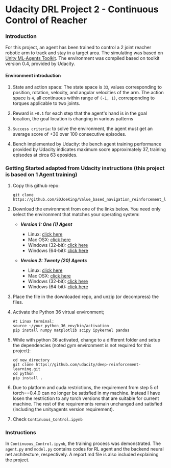 # Udacity DRL Project 2 - Continuous Control of Reacher

### Introduction

For this project, an agent has been trained to control a 2 joint reacher robotic arm to track and stay in a target area. The simulating was based on [Unity ML-Agents Toolkit](https://github.com/Unity-Technologies/ml-agents). The environment was compiled based on toolkit version 0.4, provided by Udacity.

#### Environment introduction
1. State and action space: The state space is `33`, values corresponding to position, rotation, velocity, and angular velocities of the arm. The action space is `4`, all continuous within range of `(-1, 1)`, corresponding to torques applicable to two joints.

2. Reward is `+0.1` for each step that the agent's hand is in the goal location, the goal location is changing in various patterns
3. `Success criteria`: to solve the environment, the agent must get an average score of +30 over 100 consecutive episodes.
4. Bench implemented by Udacity: the bench agent training performance provided by Udacity indicates maximum socre approximately 37, training episodes at circa 63 eposides. 

### Getting Started adapted from Udacity instructions (this project is based on 1 Agent training)

1. Copy this github repo:   
    ```
    git clone https://github.com/SDJoeKing/Value_based_navigation_reinforcement_learning.git
    ```
3.  Download the environment from one of the links below.  You need only select the environment that matches your operating system:

    - **_Version 1: One (1) Agent_**
        - Linux: [click here](https://s3-us-west-1.amazonaws.com/udacity-drlnd/P2/Reacher/one_agent/Reacher_Linux.zip)
        - Mac OSX: [click here](https://s3-us-west-1.amazonaws.com/udacity-drlnd/P2/Reacher/one_agent/Reacher.app.zip)
        - Windows (32-bit): [click here](https://s3-us-west-1.amazonaws.com/udacity-drlnd/P2/Reacher/one_agent/Reacher_Windows_x86.zip)
        - Windows (64-bit): [click here](https://s3-us-west-1.amazonaws.com/udacity-drlnd/P2/Reacher/one_agent/Reacher_Windows_x86_64.zip)

    - **_Version 2: Twenty (20) Agents_**
        - Linux: [click here](https://s3-us-west-1.amazonaws.com/udacity-drlnd/P2/Reacher/Reacher_Linux.zip)
        - Mac OSX: [click here](https://s3-us-west-1.amazonaws.com/udacity-drlnd/P2/Reacher/Reacher.app.zip)
        - Windows (32-bit): [click here](https://s3-us-west-1.amazonaws.com/udacity-drlnd/P2/Reacher/Reacher_Windows_x86.zip)
        - Windows (64-bit): [click here](https://s3-us-west-1.amazonaws.com/udacity-drlnd/P2/Reacher/Reacher_Windows_x86_64.zip)
    
2. Place the file in the downloaded repo, and unzip (or decompress) the files. 
3. Activate the Python 36 virtual environment;
    ```
    At Linux terminal:
    source ~/your_python_36_env/bin/activation
    pip install numpy matplotlib scipy ipykernel pandas
    ```
5. While with python 36 activated, change to a different folder and setup the dependencies (noted gym environment is not required for this project):
     ```
    cd new_directory
    git clone https://github.com/udacity/deep-reinforcement-learning.git
    cd python
    pip install .
    ```
5. Due to platform and cuda restrictions, the requirement from step 5 of torch==0.4.0 can no longer be satisfied in my machine. Instead I have losen the restriction to any torch versions that are suitable for current machine. The rest of the requirements remain unchanged and satisfied (including the unityagents version requirement). 
6. Check `Continuous_Control.ipynb`

### Instructions
In `Continuous_Control.ipynb`, the training process was demonstrated. The `agent.py` and `model.py` contains codes for RL agent and the backend neural net architecture, respectively.  A report.md file is also included explaining the project.

